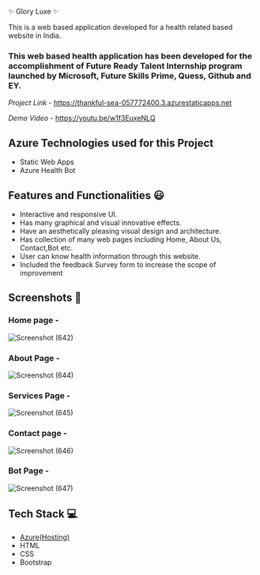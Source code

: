 ✨ Glory Luxe ✨

This is a web based application developed for a health related based website in India.

### This web based health application has been developed for the accomplishment of Future Ready Talent Internship program launched by Microsoft, Future Skills Prime, Quess, Github and EY.


*Project Link* - https://thankful-sea-057772400.3.azurestaticapps.net

*Demo Video* -  https://youtu.be/w1f3EuxeNLQ

## Azure Technologies used for this Project
- Static Web Apps
- Azure Health Bot

## Features and Functionalities 😃

- Interactive and responsive UI.
- Has many graphical and visual innovative effects.
- Have an aesthetically pleasing visual design and architecture.
- Has collection of many web pages including Home, About Us, Contact,Bot etc.
- User can know health information through this website.
- Included the feedback Survey form to increase the scope of improvement 

## Screenshots 📸

### Home page -   

![Screenshot (642)](https://github.com/vkarthikeyaiswaryan/frtproj_final/assets/108462073/7ef8350b-8467-4d08-9d82-d2c4040d5f63)

### About Page -

![Screenshot (644)](https://github.com/vkarthikeyaiswaryan/frtproj_final/assets/108462073/a7d6b100-4121-4f68-a623-a5d23f7e4d85)


### Services Page -

![Screenshot (645)](https://github.com/vkarthikeyaiswaryan/frtproj_final/assets/108462073/f9354048-8e3d-4d2c-8349-8c18e4f38aaa)

### Contact page -

![Screenshot (646)](https://github.com/vkarthikeyaiswaryan/frtproj_final/assets/108462073/6f8da76b-1a3c-4745-8503-a55793f3e3b9)

### Bot Page -

![Screenshot (647)](https://github.com/vkarthikeyaiswaryan/frtproj_final/assets/108462073/f4a7ca10-66a5-427f-a95f-bfbefa2ddcf8)


## Tech Stack 💻

- [Azure(Hosting)](https://azure.microsoft.com/en-in/features/azure-portal/)
- HTML
- CSS
- Bootstrap
